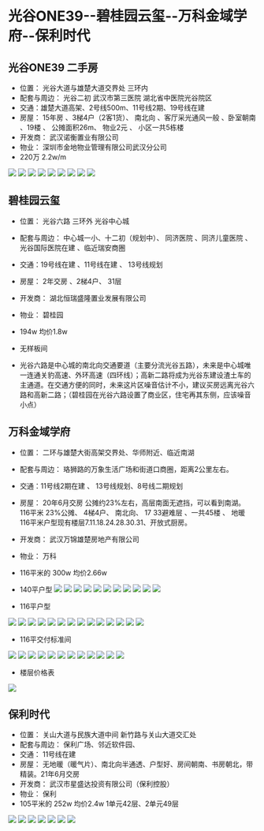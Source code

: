 # 光谷ONE39--碧桂园云玺--万科金域学府--保利时代

## 光谷ONE39 二手房
- 位置： 光谷大道与雄楚大道交界处 三环内
- 配套与周边： 光谷二初 武汉市第三医院 湖北省中医院光谷院区 
- 交通：雄楚大道高架、2号线500m、11号线2期、19号线在建 
- 房屋： 15年房 、3梯4户（2客1货）、 南北向 、客厅采光通风一般  、卧室朝南 、19楼 、 公摊面积26m、 物业2元 、 小区一共5栋楼
- 开发商： 武汉诺衡置业有限公司
- 物业： 深圳市金地物业管理有限公司武汉分公司
- 220万 2.2w/m

![](../images/04-30/2019-04-30-45.webp) 
![](../images/04-30/2019-04-30-46.webp) 
![](../images/04-30/2019-04-30-47.webp) 
![](../images/04-30/2019-04-30-48.webp) 
![](../images/04-30/2019-04-30-49.webp) 
![](../images/04-30/2019-04-30-50.webp) 
![](../images/04-30/2019-04-30-51.webp) 
![](../images/04-30/2019-04-30-52.webp) 
![](../images/04-30/2019-04-30-53.webp) 

## 碧桂园云玺
- 位置： 光谷六路 三环外 光谷中心城 
- 配套与周边： 中心城一小、十二初（规划中）、 同济医院 、同济儿童医院 、 光谷国际医院在建 、临近瑞安商圈
- 交通：19号线在建 、11号线在建 、 13号线规划
- 房屋： 2年交房 、2梯4户、 31层
- 开发商： 湖北恒瑞盛隆置业发展有限公司
- 物业： 碧桂园
- 194w 均价1.8w

- 无样板间
- 光谷六路是中心城的南北向交通要道（主要分流光谷五路），未来是中心城唯一连通关豹高速、外环高速（四环线）；高新二路将成为光谷东建设渣土车的主通道。在交通方便的同时，未来这片区噪音估计不小，建议买房远离光谷六路和高新二路；（碧桂园在光谷六路设置了商业区，住宅再其东侧，应该噪音小点）

## 万科金域学府
- 位置： 二环与雄楚大街高架交界处、华师附近、临近南湖
- 配套与周边： 珞狮路的万象生活广场和街道口商圈，距离2公里左右。
- 交通：11号线2期在建 、 13号线规划、8号线二期规划
- 房屋： 20年6月交房 公摊约23%左右，高层南面无遮挡，可以看到南湖。 116平米  23%公摊、   4梯4户、  南北向、  17 33避难层 、一共45楼  、 地暖  116平米户型现有楼层7.11.18.24.28.30.31、开放式厨房。
- 开发商： 武汉万锦雄楚房地产有限公司
- 物业： 万科
- 116平米的  300w  均价2.66w

- 140平户型
![](../images/04-30/2019-04-30-54.webp) 
![](../images/04-30/2019-04-30-1.webp) 
![](../images/04-30/2019-04-30-2.webp) 
![](../images/04-30/2019-04-30-3.webp) 
![](../images/04-30/2019-04-30-4.webp) 
![](../images/04-30/2019-04-30-5.webp) 
![](../images/04-30/2019-04-30-6.webp) 
![](../images/04-30/2019-04-30-7.webp) 
![](../images/04-30/2019-04-30-8.webp) 
![](../images/04-30/2019-04-30-9.webp) 
![](../images/04-30/2019-04-30-10.webp)

- 116平户型

![](../images/04-30/2019-04-30-11.webp) 
![](../images/04-30/2019-04-30-12.webp) 
![](../images/04-30/2019-04-30-13.webp) 
![](../images/04-30/2019-04-30-14.webp) 
![](../images/04-30/2019-04-30-15.webp) 
![](../images/04-30/2019-04-30-16.webp) 
![](../images/04-30/2019-04-30-17.webp) 
![](../images/04-30/2019-04-30-18.webp) 
![](../images/04-30/2019-04-30-19.webp) 
![](../images/04-30/2019-04-30-20.webp) 
![](../images/04-30/2019-04-30-21.webp) 
![](../images/04-30/2019-04-30-22.webp) 
![](../images/04-30/2019-04-30-23.webp) 
![](../images/04-30/2019-04-30-24.webp) 

- 116平交付标准间

![](../images/04-30/2019-04-30-25.webp) 
![](../images/04-30/2019-04-30-26.webp) 
![](../images/04-30/2019-04-30-27.webp) 
![](../images/04-30/2019-04-30-28.webp) 
![](../images/04-30/2019-04-30-29.webp) 
![](../images/04-30/2019-04-30-30.webp) 
![](../images/04-30/2019-04-30-31.webp) 
![](../images/04-30/2019-04-30-32.webp) 
![](../images/04-30/2019-04-30-33.webp) 
![](../images/04-30/2019-04-30-34.webp) 
![](../images/04-30/2019-04-30-35.webp) 
![](../images/04-30/2019-04-30-36.webp) 

- 楼层价格表

![](../images/04-30/2019-04-30-37.webp) 

## 保利时代
- 位置： 关山大道与民族大道中间 新竹路与关山大道交汇处
- 配套与周边： 保利广场、邻近软件园、
- 交通： 11号线在建
- 房屋： 无地暖（暖气片）、南北向半通透、户型好、房间朝南、书房朝北，带精装。21年6月交房
- 开发商： 武汉市星盛达投资有限公司（保利控股）
- 物业： 保利
- 105平米的  252w  均价2.4w  1单元42层、2单元49层

![](../images/04-30/2019-04-30-38.webp) 
![](../images/04-30/2019-04-30-39.webp) 
![](../images/04-30/2019-04-30-40.webp) 
![](../images/04-30/2019-04-30-41.webp) 
![](../images/04-30/2019-04-30-42.webp) 
![](../images/04-30/2019-04-30-43.webp) 
![](../images/04-30/2019-04-30-44.webp) 


